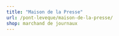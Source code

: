 ```yaml
---
title: "Maison de la Presse"
url: /pont-leveque/maison-de-la-presse/
shop: marchand de journaux
---
```

